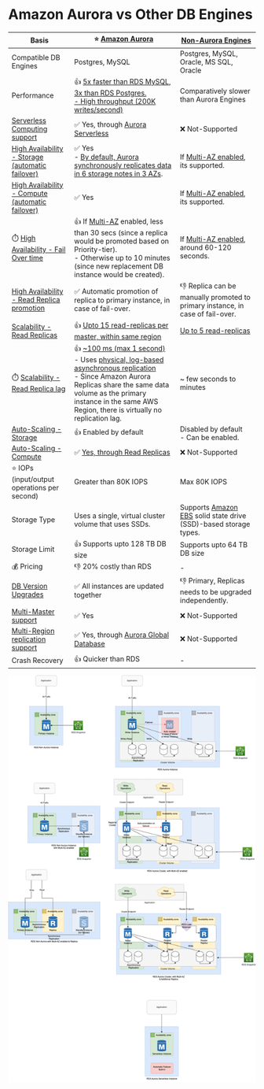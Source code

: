 
# Amazon Aurora vs Other DB Engines

| Basis                                                                                                                                                  | :star: [Amazon Aurora](AmazonAurora/Readme.md)                                                                                                                                                                                                                                                                                                                                                                           | [Non-Aurora Engines](Readme.md)                                                                                              |
|--------------------------------------------------------------------------------------------------------------------------------------------------------|--------------------------------------------------------------------------------------------------------------------------------------------------------------------------------------------------------------------------------------------------------------------------------------------------------------------------------------------------------------------------------------------------------------------------|------------------------------------------------------------------------------------------------------------------------------|
| Compatible DB Engines                                                                                                                                  | Postgres, MySQL                                                                                                                                                                                                                                                                                                                                                                                                          | Postgres, MySQL, Oracle, MS SQL, Oracle                                                                                      |
| Performance                                                                                                                                            | :+1: [5x faster than RDS MySQL, 3x than RDS Postgres. <br/>- High throughput (200K writes/second)](../../../1_HLDDesignComponents/0_SystemGlossaries/Scalability/LatencyThroughput.md)                                                                                                                                                                                                                                   | Comparatively slower than Aurora Engines                                                                                     |
| [Serverless Computing support]()                                                                                                                       | :white_check_mark: Yes, through [Aurora Serverless](AmazonAurora/AuroraServerless.md)                                                                                                                                                                                                                                                                                                                                    | :x: Not-Supported                                                                                                            |
| [High Availability - Storage (automatic failover)](../../../1_HLDDesignComponents/0_SystemGlossaries/Reliability/HighAvailability.md)                  | :white_check_mark: Yes <br/>- [By default, Aurora synchronously replicates data in 6 storage notes in 3 AZs](https://docs.aws.amazon.com/AmazonRDS/latest/AuroraUserGuide/Concepts.AuroraHighAvailability.html).                                                                                                                                                                                                         | If [Multi-AZ enabled](MultiAZDeployment.md), its supported.                                                                  |
| [High Availability - Compute (automatic failover)](../../../1_HLDDesignComponents/0_SystemGlossaries/Reliability/HighAvailability.md)                  | :white_check_mark: Yes                                                                                                                                                                                                                                                                                                                                                                                                   | If [Multi-AZ enabled](MultiAZDeployment.md), its supported.                                                                  |
| :stopwatch: [High Availability - Fail Over time](../../../1_HLDDesignComponents/0_SystemGlossaries/Reliability/HighAvailability.md#fail-over-policies) | :+1: If [Multi-AZ](MultiAZDeployment.md) enabled, less than 30 secs (since a replica would be promoted based on Priority-tier). <br/>- Otherwise up to 10 minutes (since new replacement DB instance would be created).                                                                                                                                                                                                  | If [Multi-AZ enabled](MultiAZDeployment.md), around 60-120 seconds.                                                          |
| [High Availability - Read Replica promotion](RDSReadReplicas.md)                                                                                       | :white_check_mark: Automatic promotion of replica to primary instance, in case of fail-over.                                                                                                                                                                                                                                                                                                                             | :-1: Replica can be manually promoted to primary instance, in case of fail-over.                                             |
| [Scalability - Read Replicas](RDSReadReplicas.md)                                                                                                      | :+1: [Upto 15 read-replicas per master, within same region](https://docs.aws.amazon.com/AmazonRDS/latest/AuroraUserGuide/Concepts.AuroraHighAvailability.html)                                                                                                                                                                                                                                                           | [Up to 5 read-replicas](Readme.md)                                                                                           |
| :stopwatch: [Scalability - Read Replica lag](https://docs.aws.amazon.com/AmazonRDS/latest/AuroraUserGuide/Aurora.Replication.html)                     | :+1: [~100 ms (max 1 second)](../../../1_HLDDesignComponents/0_SystemGlossaries/Scalability/LatencyThroughput.md) <br/>- Uses [physical, log-based asynchronous replication](../../../1_HLDDesignComponents/0_SystemGlossaries/Database/AppendOnlyDataStructure.md)<br/>- Since Amazon Aurora Replicas share the same data volume as the primary instance in the same AWS Region, there is virtually no replication lag. | ~ few seconds to minutes                                                                                                     |
| [Auto-Scaling - Storage](https://docs.aws.amazon.com/AmazonRDS/latest/UserGuide/USER_PIOPS.StorageTypes.html)                                          | :+1: Enabled by default                                                                                                                                                                                                                                                                                                                                                                                                  | Disabled by default<br/>- Can be enabled.                                                                                    |
| [Auto-Scaling - Compute](https://docs.aws.amazon.com/AmazonRDS/latest/AuroraUserGuide/Aurora.Integrating.AutoScaling.html)                             | :white_check_mark: [Yes, through Read Replicas](https://docs.aws.amazon.com/AmazonRDS/latest/AuroraUserGuide/Aurora.Integrating.AutoScaling.html)                                                                                                                                                                                                                                                                        | :x: Not-Supported                                                                                                            |
| :star: IOPs (input/output operations per second)                                                                                                       | Greater than 80K IOPS                                                                                                                                                                                                                                                                                                                                                                                                    | Max 80K IOPS                                                                                                                 |
| Storage Type                                                                                                                                           | Uses a single, virtual cluster volume that uses SSDs.                                                                                                                                                                                                                                                                                                                                                                    | Supports [Amazon EBS](../../7_StorageServices/1_BlockStorageTypes/AmazonEBS.md) solid state drive (SSD)-based storage types. |
| Storage Limit                                                                                                                                          | :+1: Supports upto 128 TB DB size                                                                                                                                                                                                                                                                                                                                                                                        | Supports upto 64 TB DB size                                                                                                  |
| :moneybag: Pricing                                                                                                                                     | :-1: 20% costly than RDS                                                                                                                                                                                                                                                                                                                                                                                                 | -                                                                                                                            |
| [DB Version Upgrades]()                                                                                                                                | :white_check_mark: All instances are updated together                                                                                                                                                                                                                                                                                                                                                                    | :-1: Primary, Replicas needs to be upgraded independently.                                                                   |
| [Multi-Master support](AmazonAurora/AuroraMultiMasterCluster.md)                                                                                       | :white_check_mark: Yes                                                                                                                                                                                                                                                                                                                                                                                                   | :x: Not-Supported                                                                                                            |
| [Multi-Region replication support]()                                                                                                                   | :white_check_mark: Yes, through [Aurora Global Database](AmazonAurora/AuroraGlobalDatabase.md)                                                                                                                                                                                                                                                                                                                           | :x: Not-Supported                                                                                                            |
| Crash Recovery                                                                                                                                         | :+1: Quicker than RDS                                                                                                                                                                                                                                                                                                                                                                                                    | -                                                                                                                            |

![img.png](assets/Multi-AZ/RDS-Multi-AZ-Replica.drawio.png)